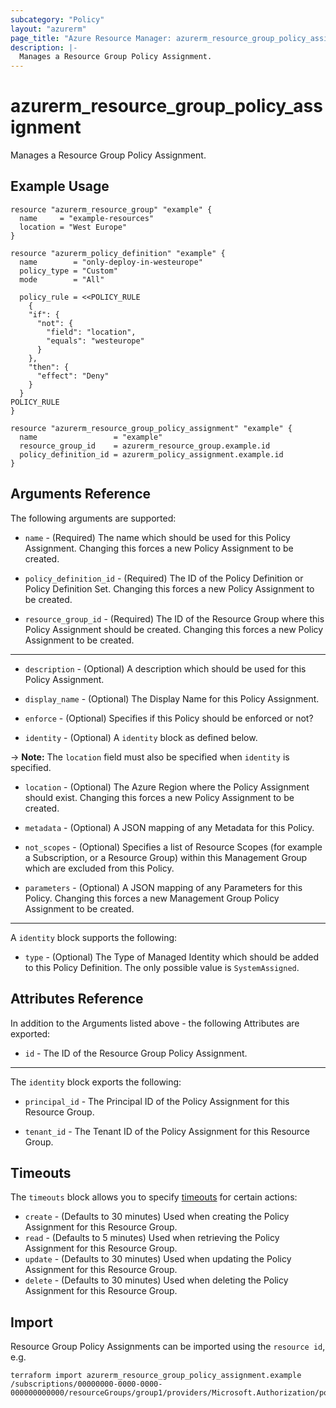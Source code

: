 ```yaml
---
subcategory: "Policy"
layout: "azurerm"
page_title: "Azure Resource Manager: azurerm_resource_group_policy_assignment"
description: |-
  Manages a Resource Group Policy Assignment.
---
```


# azurerm_resource_group_policy_assignment

Manages a Resource Group Policy Assignment.

## Example Usage

```hcl
resource "azurerm_resource_group" "example" {
  name     = "example-resources"
  location = "West Europe"
}

resource "azurerm_policy_definition" "example" {
  name        = "only-deploy-in-westeurope"
  policy_type = "Custom"
  mode        = "All"

  policy_rule = <<POLICY_RULE
	{
    "if": {
      "not": {
        "field": "location",
        "equals": "westeurope"
      }
    },
    "then": {
      "effect": "Deny"
    }
  }
POLICY_RULE
}

resource "azurerm_resource_group_policy_assignment" "example" {
  name                 = "example"
  resource_group_id    = azurerm_resource_group.example.id
  policy_definition_id = azurerm_policy_assignment.example.id
}
```

## Arguments Reference

The following arguments are supported:

* `name` - (Required) The name which should be used for this Policy Assignment. Changing this forces a new Policy Assignment to be created.

* `policy_definition_id` - (Required) The ID of the Policy Definition or Policy Definition Set. Changing this forces a new Policy Assignment to be created.

* `resource_group_id` - (Required) The ID of the Resource Group where this Policy Assignment should be created. Changing this forces a new Policy Assignment to be created.

---

* `description` - (Optional) A description which should be used for this Policy Assignment.

* `display_name` - (Optional) The Display Name for this Policy Assignment.

* `enforce` - (Optional) Specifies if this Policy should be enforced or not?

* `identity` - (Optional) A `identity` block as defined below.

-> **Note:** The `location` field must also be specified when `identity` is specified.

* `location` - (Optional) The Azure Region where the Policy Assignment should exist. Changing this forces a new Policy Assignment to be created.

* `metadata` - (Optional) A JSON mapping of any Metadata for this Policy.

* `not_scopes` - (Optional) Specifies a list of Resource Scopes (for example a Subscription, or a Resource Group) within this Management Group which are excluded from this Policy.

* `parameters` - (Optional) A JSON mapping of any Parameters for this Policy. Changing this forces a new Management Group Policy Assignment to be created.

---

A `identity` block supports the following:

* `type` - (Optional) The Type of Managed Identity which should be added to this Policy Definition. The only possible value is `SystemAssigned`.

## Attributes Reference

In addition to the Arguments listed above - the following Attributes are exported: 

* `id` - The ID of the Resource Group Policy Assignment.

---

The `identity` block exports the following:

* `principal_id` - The Principal ID of the Policy Assignment for this Resource Group.

* `tenant_id` - The Tenant ID of the Policy Assignment for this Resource Group.

## Timeouts

The `timeouts` block allows you to specify [timeouts](https://www.terraform.io/docs/configuration/resources.html#timeouts) for certain actions:

* `create` - (Defaults to 30 minutes) Used when creating the Policy Assignment for this Resource Group.
* `read` - (Defaults to 5 minutes) Used when retrieving the Policy Assignment for this Resource Group.
* `update` - (Defaults to 30 minutes) Used when updating the Policy Assignment for this Resource Group.
* `delete` - (Defaults to 30 minutes) Used when deleting the Policy Assignment for this Resource Group.

## Import

Resource Group Policy Assignments can be imported using the `resource id`, e.g.

```shell
terraform import azurerm_resource_group_policy_assignment.example /subscriptions/00000000-0000-0000-000000000000/resourceGroups/group1/providers/Microsoft.Authorization/policyAssignments/assignment1
```
